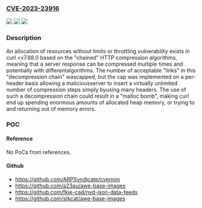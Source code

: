### [CVE-2023-23916](https://cve.mitre.org/cgi-bin/cvename.cgi?name=CVE-2023-23916)
![](https://img.shields.io/static/v1?label=Product&message=https%3A%2F%2Fgithub.com%2Fcurl%2Fcurl&color=blue)
![](https://img.shields.io/static/v1?label=Version&message=n%2Fa&color=blue)
![](https://img.shields.io/static/v1?label=Vulnerability&message=Allocation%20of%20Resources%20Without%20Limits%20or%20Throttling%20(CWE-770)&color=brighgreen)

### Description

An allocation of resources without limits or throttling vulnerability exists in curl <v7.88.0 based on the "chained" HTTP compression algorithms, meaning that a server response can be compressed multiple times and potentially with differentalgorithms. The number of acceptable "links" in this "decompression chain" wascapped, but the cap was implemented on a per-header basis allowing a maliciousserver to insert a virtually unlimited number of compression steps simply byusing many headers. The use of such a decompression chain could result in a "malloc bomb", making curl end up spending enormous amounts of allocated heap memory, or trying to and returning out of memory errors.

### POC

#### Reference
No PoCs from references.

#### Github
- https://github.com/ARPSyndicate/cvemon
- https://github.com/a23au/awe-base-images
- https://github.com/fkie-cad/nvd-json-data-feeds
- https://github.com/stkcat/awe-base-images

